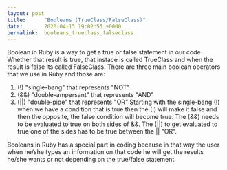 ```yaml
---
layout: post
title:      "Booleans (TrueClass/FalseClass)"
date:       2020-04-13 19:02:55 +0000
permalink:  booleans_trueclass_falseclass
---
```


Boolean in Ruby is a way to get a true or false statement in our code. Whether that result is true, that instace is called TrueClass and when the result is false its called FalseClass. 
There are three main boolean operators that we use in Ruby and those are:
1. (!) "single-bang" that represents "NOT"
2. (&&) "double-ampersant" that represents "AND"
3. (||) "double-pipe" that represents "OR"
Starting with the single-bang (!) when we have a condition that is true then the (!) will make it false and then the opposite, the false condition will become true.
The (&&) needs to be evaluated to true on both sides of &&.
The (||) to get evaluated to true one of the sides has to be true between the || "OR".

Booleans in Ruby has a special part in coding because in that way the user when he/she types an information on that code he will get the results he/she wants or not depending on the true/false statement.
